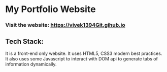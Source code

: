 # My Portfolio Website
### Visit the website: https://vivek1394Git.gihub.io

## Tech Stack:

It is a front-end only website. It uses HTML5, CSS3 modern best practices. It also uses some Javascript to interact with DOM api to generate tabs of information dynamically.


